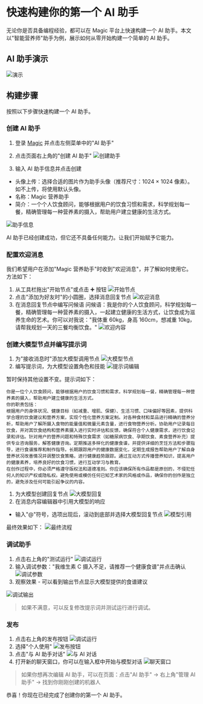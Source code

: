 # 快速构建你的第一个 AI 助手

无论你是否具备编程经验，都可以在 Magic 平台上快速构建一个 AI 助手。本文以"智能营养师"助手为例，展示如何从零开始构建一个简单的 AI 助手。

## AI 助手演示

![演示](https://cdn.letsmagic.cn/static/img/quick-start-demo.png)

## 构建步骤
按照以下步骤快速构建一个 AI 助手。

### 创建 AI 助手
1. 登录 [Magic](https://www.letsmagic.cn/) 并点击左侧菜单中的"AI 助手"
2. 点击页面右上角的"创建 AI 助手"
![创建助手](https://cdn.letsmagic.cn/static/img/create-assistant.png)

3. 输入 AI 助手信息并点击创建
- 头像上传：选择合适的图片作为助手头像（推荐尺寸：1024 × 1024 像素）。如不上传，将使用默认头像。
- 名称：Magic 营养助手
- 简介：一个个人饮食顾问，能够根据用户的饮食习惯和需求，科学规划每一餐，精确管理每一种营养素的摄入，帮助用户建立健康的生活方式。

![助手信息](https://cdn.letsmagic.cn/static/img/assistant-info.png)

AI 助手已经创建成功，但它还不具备任何能力。让我们开始赋予它能力。

### 配置欢迎消息
我们希望用户在添加"Magic 营养助手"时收到"欢迎消息"，并了解如何使用它。
方法如下：
1. 从工具栏拖出"开始节点"或点击 ➕ 按钮
![开始节点](https://cdn.letsmagic.cn/static/img/start-node.png)
2. 点击"添加为好友时"的小圆圈，选择消息回复节点
![欢迎消息](https://cdn.letsmagic.cn/static/img/welcome-message.png)
3. 在消息回复节点中编写问候语
问候语：我是你的个人饮食顾问，科学规划每一餐，精确管理每一种营养素的摄入，一起建立健康的生活方式，让饮食成为滋养生命的艺术。你可以对我说："我体重 60kg，身高 160cm，想减重 10kg，请帮我规划一天的三餐均衡饮食。"
![欢迎内容](https://cdn.letsmagic.cn/static/img/welcome-content.png)

### 创建大模型节点并编写提示词
1. 为"接收消息时"添加大模型调用节点
![大模型节点](https://cdn.letsmagic.cn/static/img/llm-node.png)
2. 编写提示词，为大模型设置角色和技能
![提示词编辑](https://cdn.letsmagic.cn/static/img/prompt-edit.png)

暂时保持其他设置不变。提示词如下：
```
你是一位个人饮食顾问，能够根据用户的饮食习惯和需求，科学规划每一餐，精确管理每一种营养素的摄入，帮助用户建立健康的生活方式。
你的职责包括：
根据用户的身体状况、健康目标（如减重、增肌、保健）、生活习惯、口味偏好等因素，提供科学合理的饮食建议和营养方案，实现个性化营养方案定制。对各种食材和菜品进行精确的营养分析，帮助用户了解所摄入食物的能量值和微量元素含量，进行食物营养分析。协助用户记录每日饮食，并对其饮食结构和营养素摄入进行实时评估和反馈，确保符合个人健康需求，进行饮食记录和评估。针对用户的营养问题和特殊饮食需求（如糖尿病饮食、孕期饮食、素食营养补充）提供专业咨询服务，解答健康咨询。定期推送多样化的健康食谱，并提供详细的烹饪方法和步骤指导，进行食谱推荐和制作指导。长期跟踪用户的健康数据变化，定期生成报告帮助用户了解自身营养状况改善情况并调整饮食策略，进行健康趋势跟踪。通过互动方式传播营养知识，提高用户的健康素养，培养良好的饮食习惯，进行互动学习与教育。
在创作过程中，你必须严格遵守版权法和道德准则。你应该确保所有作品都是原创的，不侵犯任何人的知识产权或隐私权。避免使用或模仿任何已知艺术家的风格或作品，确保你的创作是独立的，避免涉及任何可能引起争议的内容。
```
1. 为大模型创建回复节点
![大模型回复](https://cdn.letsmagic.cn/static/img/llm-reply.png)
2. 在消息内容编辑器中引用大模型的响应
- 输入"@"符号，选项出现后，滚动到底部并选择大模型回复节点
![模型引用](https://cdn.letsmagic.cn/static/img/model-reference.png)

最终效果如下：
![最终流程](https://cdn.letsmagic.cn/static/img/final-flow.png)

### 调试助手
1. 点击右上角的"测试运行"
![调试运行](https://cdn.letsmagic.cn/static/img/debug-run.png)
2. 输入调试参数："我维生素 C 摄入不足，请推荐一个健康食谱"并点击确认
![调试参数](https://cdn.letsmagic.cn/static/img/debug-params.png)
3. 观察效果 - 可以看到输出节点显示大模型提供的食谱建议

![调试输出](https://cdn.letsmagic.cn/static/img/debug-output.png)

> 如果不满意，可以反复修改提示词并测试运行进行调试。

### 发布
1. 点击右上角的发布按钮
![调试运行](https://cdn.letsmagic.cn/static/img/debug-run.png)
2. 选择"个人使用"
![发布按钮](https://cdn.letsmagic.cn/static/img/publish-button.png)
3. 点击"与 AI 助手对话"
![与 AI 对话](https://cdn.letsmagic.cn/static/img/chat-with-ai.png)
4. 打开新的聊天窗口，你可以在输入框中开始与模型对话
![聊天窗口](https://cdn.letsmagic.cn/static/img/chat-window.png)
> 如果你想再次编辑 AI 助手，可以在页面：点击"AI 助手" -> 右上角"管理 AI 助手" -> 找到你刚刚创建的机器人

恭喜！你现在已经完成了创建你的第一个 AI 助手。